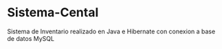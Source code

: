 Sistema-Cental
==============

Sistema de Inventario realizado en Java e Hibernate con conexion a base de datos MySQL
